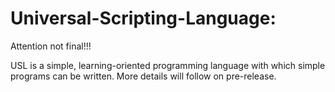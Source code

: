 # Universal-Scripting-Language:
Attention not final!!!

USL is a simple, learning-oriented programming language with which simple programs can be written.
More details will follow on pre-release.
